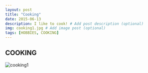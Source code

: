 ```yaml
---
layout: post
title: "Cooking"
date: 2015-06-13
description: I like to cook! # Add post description (optional)
img: cooking1.jpg # Add image post (optional)
tags: [HOBBIES, COOKING]
---
```


## COOKING

![cooking1](http://natgrrl.github.io/assets/img/cooking1.jpg)






